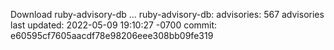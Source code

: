 Download ruby-advisory-db ...
ruby-advisory-db:
  advisories:	567 advisories
  last updated:	2022-05-09 19:10:27 -0700
  commit:	e60595cf7605aacdf78e98206eee308bb09fe319
